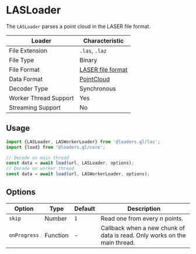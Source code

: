 # LASLoader

The `LASLoader` parses a point cloud in the LASER file format.

| Loader                | Characteristic  |
| --------------------- | --------------- |
| File Extension        | `.las`, `.laz`  |
| File Type             | Binary          |
| File Format           | [LASER file format](https://www.asprs.org/divisions-committees/lidar-division/laser-las-file-format-exchange-activities) |
| Data Format           | [PointCloud](docs/specifications/category-mesh.md) |
| Decoder Type          | Synchronous     |
| Worker Thread Support | Yes             |
| Streaming Support     | No              |


## Usage

```js
import {LASLoader, LASWorkerLoader} from '@loaders.gl/las';
import {load} from '@loaders.gl/core';

// Decode on main thread
const data = await load(url, LASLoader, options);
// Decode on worker thread
const data = await load(url, LASWorkerLoader, options);
```

## Options

| Option        | Type      | Default     | Description       |
| ------------- | --------- | ----------- | ----------------- |
| `skip`        | Number    | `1`         | Read one from every _n_ points. |
| `onProgress`  | Function  | -           | Callback when a new chunk of data is read. Only works on the main thread. |
